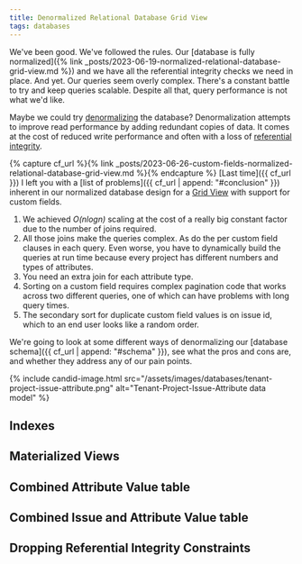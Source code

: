 ```yaml
---
title: Denormalized Relational Database Grid View
tags: databases
---
```


We've been good. We've followed the rules. Our [database is fully normalized]({% link _posts/2023-06-19-normalized-relational-database-grid-view.md %}) and we have all the referential integrity checks we need in place. And yet. Our queries seem overly complex. There's a constant battle to try and keep queries scalable. Despite all that, query performance is not what we'd like.

Maybe we could try [denormalizing](https://en.wikipedia.org/wiki/Denormalization) the database? Denormalization attempts to improve read performance by adding redundant copies of data. It comes at the cost of reduced write performance and often with a loss of [referential integrity](https://en.wikipedia.org/wiki/Referential_integrity). 

{% capture cf_url %}{% link _posts/2023-06-26-custom-fields-normalized-relational-database-grid-view.md %}{% endcapture %}
[Last time]({{ cf_url }}) I left you with a [list of problems]({{ cf_url | append: "#conclusion" }}) inherent in our normalized database design for a [Grid View](/_posts/2023-06-12-database-grid-view.md) with support for custom fields.
1. We achieved *O(nlogn)* scaling at the cost of a really big constant factor due to the number of joins required.
2. All those joins make the queries complex. As do the per custom field clauses in each query. Even worse, you have to dynamically build the queries at run time because every project has different numbers and types of attributes. 
3. You need an extra join for each attribute type.
4. Sorting on a custom field requires complex pagination code that works across two different queries, one of which can have problems with long query times.
5. The secondary sort for duplicate custom field values is on issue id, which to an end user looks like a random order.

We're going to look at some different ways of denormalizing our [database schema]({{ cf_url | append: "#schema" }}), see what the pros and cons are, and whether they address any of our pain points.

{% include candid-image.html src="/assets/images/databases/tenant-project-issue-attribute.png" alt="Tenant-Project-Issue-Attribute data model" %}

## Indexes

## Materialized Views

## Combined Attribute Value table

## Combined Issue and Attribute Value table

## Dropping Referential Integrity Constraints
